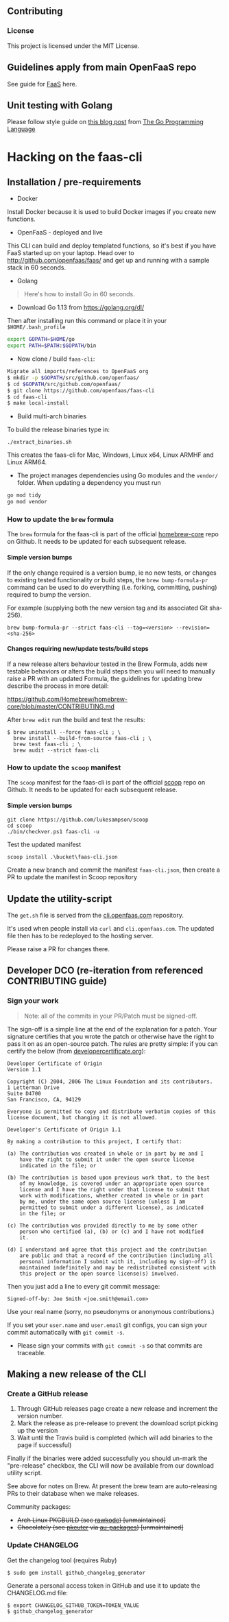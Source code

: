 ## Contributing

### License

This project is licensed under the MIT License.

## Guidelines apply from main OpenFaaS repo

See guide for [FaaS](https://github.com/openfaas/faas/blob/master/CONTRIBUTING.md) here.

## Unit testing with Golang

Please follow style guide on [this blog post](https://blog.alexellis.io/golang-writing-unit-tests/) from [The Go Programming Language](https://www.amazon.co.uk/Programming-Language-Addison-Wesley-Professional-Computing/dp/0134190440)

# Hacking on the faas-cli

## Installation / pre-requirements

* Docker

Install Docker because it is used to build Docker images if you create new functions.

* OpenFaaS - deployed and live

This CLI can build and deploy templated functions, so it's best if you have FaaS started up on your laptop. Head over to http://github.com/openfaas/faas/ and get up and running with a sample stack in 60 seconds.

* Golang

> Here's how to install Go in 60 seconds.

* Download Go 1.13 from https://golang.org/dl/

Then after installing run this command or place it in your `$HOME/.bash_profile`

```bash
export GOPATH=$HOME/go
export PATH=$PATH:$GOPATH/bin
```

* Now clone / build `faas-cli`:

```bash
Migrate all imports/references to OpenFaaS org
$ mkdir -p $GOPATH/src/github.com/openfaas/
$ cd $GOPATH/src/github.com/openfaas/
$ git clone https://github.com/openfaas/faas-cli
$ cd faas-cli
$ make local-install
```

* Build multi-arch binaries

To build the release binaries type in:

```
./extract_binaries.sh
```

This creates the faas-cli for Mac, Windows, Linux x64, Linux ARMHF and Linux ARM64.

* The project manages dependencies using Go modules and the `vendor/` folder. When updating a dependency you must run

```bash
go mod tidy
go mod vendor
```

### How to update the `brew` formula

The `brew` formula for the faas-cli is part of the official [homebrew-core](https://github.com/Homebrew/homebrew-core/blob/master/Formula/faas-cli.rb) repo on Github. It needs to be updated for each subsequent release.

#### Simple version bumps

If the only change required is a version bump, ie no new tests, or changes to existing tested functionality or build steps, the `brew bump-formula-pr` command can be used to do everything (i.e. forking, committing, pushing) required to bump the version.

For example (supplying both the new version tag and its associated Git sha-256).

```
brew bump-formula-pr --strict faas-cli --tag=<version> --revision=<sha-256>
```

#### Changes requiring new/update tests/build steps

If a new release alters behaviour tested in the Brew Formula, adds new testable behaviors or alters the build steps then you will need to manually raise a PR with an updated Formula, the guidelines for updating brew describe the process in more detail:

https://github.com/Homebrew/homebrew-core/blob/master/CONTRIBUTING.md

After `brew edit` run the build and test the results:

```
$ brew uninstall --force faas-cli ; \
  brew install --build-from-source faas-cli ; \
  brew test faas-cli ; \
  brew audit --strict faas-cli
```

### How to update the `scoop` manifest

The `scoop` manifest for the faas-cli is part of the official [scoop](https://github.com/lukesampson/scoop/blob/master/bucket/faas-cli.json) repo on Github. It needs to be updated for each subsequent release.

#### Simple version bumps

```
git clone https://github.com/lukesampson/scoop
cd scoop
./bin/checkver.ps1 faas-cli -u
```

Test the updated manifest
```
scoop install .\bucket\faas-cli.json
```

Create a new branch and commit the manifest `faas-cli.json`, then create a PR to update the manifest in Scoop repository

## Update the utility-script

The `get.sh` file is served from the [cli.openfaas.com](https://github.com/openfaas/cli.openfaas.com) repository.

It's used when people install via `curl` and `cli.openfaas.com`. The updated file then has to be redeployed to the hosting server.

Please raise a PR for changes there.

## Developer DCO (re-iteration from referenced CONTRIBUTING guide)

### Sign your work

> Note: all of the commits in your PR/Patch must be signed-off.

The sign-off is a simple line at the end of the explanation for a patch. Your
signature certifies that you wrote the patch or otherwise have the right to pass
it on as an open-source patch. The rules are pretty simple: if you can certify
the below (from [developercertificate.org](http://developercertificate.org/)):

```
Developer Certificate of Origin
Version 1.1

Copyright (C) 2004, 2006 The Linux Foundation and its contributors.
1 Letterman Drive
Suite D4700
San Francisco, CA, 94129

Everyone is permitted to copy and distribute verbatim copies of this
license document, but changing it is not allowed.

Developer's Certificate of Origin 1.1

By making a contribution to this project, I certify that:

(a) The contribution was created in whole or in part by me and I
    have the right to submit it under the open source license
    indicated in the file; or

(b) The contribution is based upon previous work that, to the best
    of my knowledge, is covered under an appropriate open source
    license and I have the right under that license to submit that
    work with modifications, whether created in whole or in part
    by me, under the same open source license (unless I am
    permitted to submit under a different license), as indicated
    in the file; or

(c) The contribution was provided directly to me by some other
    person who certified (a), (b) or (c) and I have not modified
    it.

(d) I understand and agree that this project and the contribution
    are public and that a record of the contribution (including all
    personal information I submit with it, including my sign-off) is
    maintained indefinitely and may be redistributed consistent with
    this project or the open source license(s) involved.
```

Then you just add a line to every git commit message:

    Signed-off-by: Joe Smith <joe.smith@email.com>

Use your real name (sorry, no pseudonyms or anonymous contributions.)

If you set your `user.name` and `user.email` git configs, you can sign your
commit automatically with `git commit -s`.

* Please sign your commits with `git commit -s` so that commits are traceable.

## Making a new release of the CLI

### Create a GitHub release

1. Through GitHub releases page create a new release and increment the version number.
2. Mark the release as pre-release to prevent the download script picking up the version
3. Wait until the Travis build is completed (which will add binaries to the page if successful)

Finally if the binaries were added successfully you should un-mark the "pre-release" checkbox, the CLI will now be available from our download utility script.

See above for notes on Brew. At present the brew team are auto-releasing PRs to their database when we make releases.

Community packages:

* ~~Arch Linux PKGBUILD (see [rawkode](https://github.com/rawkode)) [unmaintained]~~
* ~~Chocolately (see [pkeuter](https://github.com/pkeuter) via [au-packages](https://github.com/openfaas-incubator/au-packages)) [unmaintained]~~

### Update CHANGELOG

Get the changelog tool (requires Ruby)

```
$ sudo gem install github_changelog_generator
```

Generate a personal access token in GitHub and use it to update the CHANGELOG.md file:

```
$ export CHANGELOG_GITHUB_TOKEN=TOKEN_VALUE
$ github_changelog_generator
```
